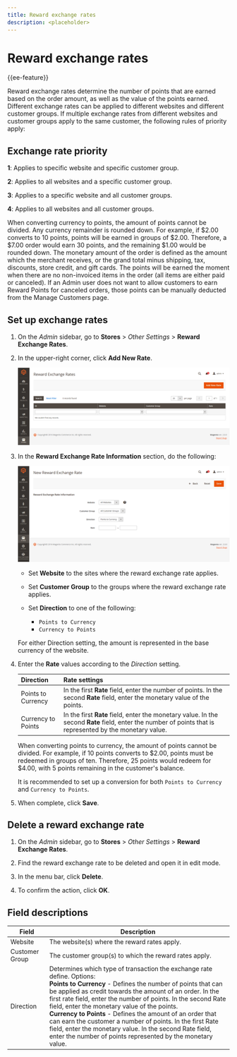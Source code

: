 ```yaml
---
title: Reward exchange rates
description: <placeholder>
---
```

# Reward exchange rates

{{ee-feature}}

Reward exchange rates determine the number of points that are earned based on the order amount, as well as the value of the points earned. Different exchange rates can be applied to different websites and different customer groups. If multiple exchange rates from different websites and customer groups apply to the same customer, the following rules of priority apply:

## Exchange rate priority

**1**: Applies to specific website and specific customer group.

**2**: Applies to all websites and a specific customer group.

**3**: Applies to a specific website and all customer groups.

**4**: Applies to all websites and all customer groups.

When converting currency to points, the amount of points cannot be divided. Any currency remainder is rounded down. For example, if $2.00 converts to 10 points, points will be earned in groups of $2.00. Therefore, a $7.00 order would earn 30 points, and the remaining $1.00 would be rounded down. The monetary amount of the order is defined as the amount which the merchant receives, or the grand total minus shipping, tax, discounts, store credit, and gift cards. The points will be earned the moment when there are no non-invoiced items in the order (all items are either paid or canceled). If an Admin user does not want to allow customers to earn Reward Points for canceled orders, those points can be manually deducted from the Manage Customers page.

## Set up exchange rates

1. On the _Admin_ sidebar, go to **Stores** > _Other Settings_ > **Reward Exchange Rates**.

1. In the upper-right corner, click **Add New Rate**.

   ![Reward exchange rates](./assets/reward-exchange-rates.png)<!-- zoom -->

1. In the **Reward Exchange Rate Information** section, do the following:

   ![Reward exchange rates - information](./assets/reward-exchange-rate-new.png)<!-- zoom -->

   - Set **Website** to the sites where the reward exchange rate applies.

   - Set **Customer Group** to the groups where the reward exchange rate applies.

   - Set **Direction** to one of the following:

      - `Points to Currency`
      - `Currency to Points`

    For either Direction setting, the amount is represented in the base currency of the website.

1. Enter the **Rate** values according to the _Direction_ setting.

   |Direction|Rate settings|
   |---------|-------------|
   | Points to Currency | In the first **Rate** field, enter the number of points. In the second **Rate** field, enter the monetary value of the points. |
   | Currency to Points | In the first **Rate** field, enter the monetary value. In the second **Rate** field, enter the number of points that is represented by the monetary value. |

   When converting points to currency, the amount of points cannot be divided. For example, if 10 points converts to $2.00, points must be redeemed in groups of ten. Therefore, 25 points would redeem for $4.00, with 5 points remaining in the customer's balance.

   It is recommended to set up a conversion for both `Points to Currency` and `Currency to Points`.

1. When complete, click **Save**.

## Delete a reward exchange rate

1. On the _Admin_ sidebar, go to **Stores** > _Other Settings_ > **Reward Exchange Rates**.

1. Find the reward exchange rate to be deleted and open it in edit mode.

1. In the menu bar, click **Delete**.

1. To confirm the action, click **OK**.

## Field descriptions

|Field|Description|
|--- |--- |
|Website|The website(s) where the reward rates apply.|
|Customer Group|The customer group(s) to which the reward rates apply.|
|Direction|Determines which type of transaction the exchange rate define. Options: <br/>**Points to Currency** - Defines the number of points that can be applied as credit towards the amount of an order. In the first rate field, enter the number of points. In the second Rate field, enter the monetary value of the points. <br/>**Currency to Points** - Defines the amount of an order that can earn the customer a number of points. In the first Rate field, enter the monetary value. In the second Rate field, enter the number of points represented by the monetary value.|
